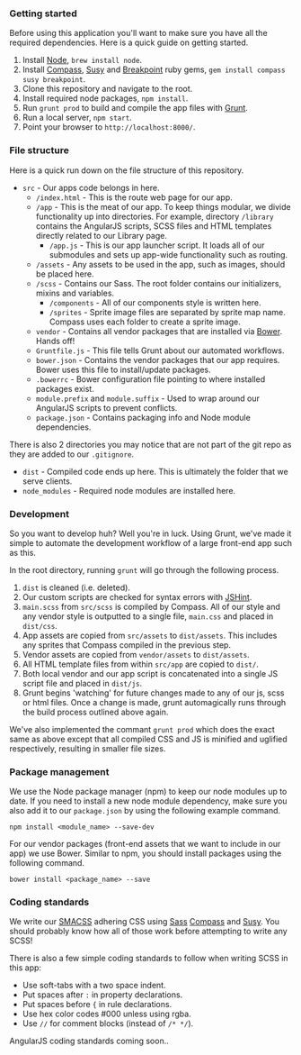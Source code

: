 ### Getting started

Before using this application you'll want to make sure you have all the required dependencies. Here is a quick guide on getting started.

1. Install [Node](http://nodejs.org/), `brew install node`.
2. Install [Compass](http://compass-style.org/), [Susy](http://susy.oddbird.net/) and [Breakpoint](http://breakpoint-sass.com/) ruby gems, `gem install compass susy breakpoint`.
3. Clone this repository and navigate to the root.
4. Install required node packages, `npm install`.
5. Run `grunt prod` to build and compile the app files with [Grunt](http://gruntjs.com/).
5. Run a local server, `npm start`.
6. Point your browser to `http://localhost:8000/`.

### File structure

Here is a quick run down on the file structure of this repository.

* `src` - Our apps code belongs in here.
  * `/index.html` - This is the route web page for our app.
  * `/app` - This is the meat of our app. To keep things modular, we divide functionality up into directories. For example, directory `/library` contains the AngularJS scripts, SCSS files and HTML templates directly related to our Library page.
    * `/app.js` - This is our app launcher script. It loads all of our submodules and sets up app-wide functionality such as routing.
  * `/assets` - Any assets to be used in the app, such as images, should be placed here.
  * `/scss` - Contains our Sass. The root folder contains our initializers, mixins and variables.
    * `/components` - All of our components style is written here.
    * `/sprites` - Sprite image files are separated by sprite map name. Compass uses each folder to create a sprite image.
  * `vendor` - Contains all vendor packages that are installed via [Bower](http://bower.io/). Hands off!
  * `Gruntfile.js` - This file tells Grunt about our automated workflows.
  * `bower.json` - Contains the vendor packages that our app requires. Bower uses this file to install/update packages.
  * `.bowerrc` - Bower configuration file pointing to where installed packages exist.
  * `module.prefix` and `module.suffix` - Used to wrap around our AngularJS scripts to prevent conflicts.
  * `package.json` - Contains packaging info and Node module dependencies.

There is also 2 directories you may notice that are not part of the git repo as they are added to our `.gitignore`.
* `dist` - Compiled code ends up here. This is ultimately the folder that we serve clients.
* `node_modules` - Required node modules are installed here. 

### Development

So you want to develop huh? Well you're in luck. Using Grunt, we've made it simple to automate the development workflow of a large front-end app such as this.

In the root directory, running `grunt` will go through the following process.

1. `dist` is cleaned (i.e. deleted).
2. Our custom scripts are checked for syntax errors with [JSHint](www.jshint.com).
3. `main.scss` from `src/scss` is compiled by Compass. All of our style and any vendor style is outputted to a single file, `main.css` and placed in `dist/css`.
4. App assets are copied from `src/assets` to `dist/assets`. This includes any sprites that Compass compiled in the previous step.
5. Vendor assets are copied from `vendor/assets` to `dist/assets`.
6. All HTML template files from within `src/app` are copied to `dist/`.
7. Both local vendor and our app script is concatenated into a single JS script file and placed in `dist/js`.
8. Grunt begins 'watching' for future changes made to any of our js, scss or html files. Once a change is made, grunt automagically runs through the build process outlined above again.

We've also implemented the commant `grunt prod` which does the exact same as above except that all compiled CSS and JS is minified and uglified respectively, resulting in smaller file sizes.

### Package management

We use the Node package manager (npm) to keep our node modules up to date. If you need to install a new node module dependency, make sure you also add it to our `package.json` by using the following example command.

`npm install <module_name> --save-dev`

For our vendor packages (front-end assets that we want to include in our app) we use Bower. Similar to npm, you should install packages using the following command.

`bower install <package_name> --save`

### Coding standards

We write our [SMACSS](http://smacss.com/) adhering CSS using [Sass](http://sass-lang.com/) [Compass](http://compass-style.org/) and [Susy](http://susy.oddbird.net/). You should probably know how all of those work before attempting to write any SCSS!

There is also a few simple coding standards to follow when writing SCSS in this app:
* Use soft-tabs with a two space indent.
* Put spaces after `:` in property declarations.
* Put spaces before `{` in rule declarations.
* Use hex color codes #000 unless using rgba.
* Use `//` for comment blocks (instead of `/* */`).

AngularJS coding standards coming soon..
